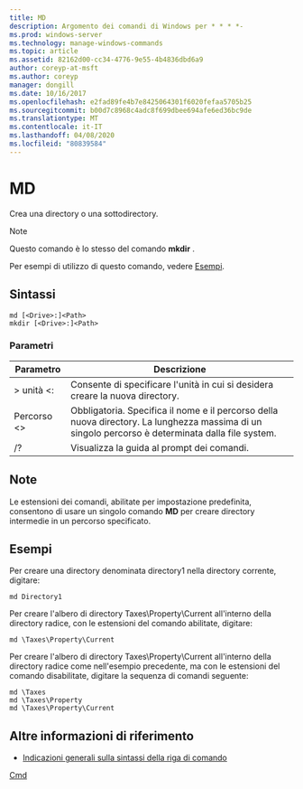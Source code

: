 ```yaml
---
title: MD
description: Argomento dei comandi di Windows per * * * *-
ms.prod: windows-server
ms.technology: manage-windows-commands
ms.topic: article
ms.assetid: 82162d00-cc34-4776-9e55-4b4836dbd6a9
author: coreyp-at-msft
ms.author: coreyp
manager: dongill
ms.date: 10/16/2017
ms.openlocfilehash: e2fad89fe4b7e8425064301f6020fefaa5705b25
ms.sourcegitcommit: b00d7c8968c4adc8f699dbee694afe6ed36bc9de
ms.translationtype: MT
ms.contentlocale: it-IT
ms.lasthandoff: 04/08/2020
ms.locfileid: "80839584"
---
```

# <a name="md"></a>MD



Crea una directory o una sottodirectory.

> [!NOTE]
> Questo comando è lo stesso del comando **mkdir** .

Per esempi di utilizzo di questo comando, vedere [Esempi](#BKMK_examples).

## <a name="syntax"></a>Sintassi

```
md [<Drive>:]<Path>
mkdir [<Drive>:]<Path>
```

### <a name="parameters"></a>Parametri

|Parametro|Descrizione|
|---------|-----------|
|> unità \<:|Consente di specificare l'unità in cui si desidera creare la nuova directory.|
|Percorso \<>|Obbligatoria. Specifica il nome e il percorso della nuova directory. La lunghezza massima di un singolo percorso è determinata dalla file system.|
|/?|Visualizza la guida al prompt dei comandi.|

## <a name="remarks"></a>Note

Le estensioni dei comandi, abilitate per impostazione predefinita, consentono di usare un singolo comando **MD** per creare directory intermedie in un percorso specificato.

## <a name="examples"></a><a name=BKMK_examples></a>Esempi

Per creare una directory denominata directory1 nella directory corrente, digitare:
```
md Directory1
```
Per creare l'albero di directory Taxes\Property\Current all'interno della directory radice, con le estensioni del comando abilitate, digitare:
```
md \Taxes\Property\Current
```
Per creare l'albero di directory Taxes\Property\Current all'interno della directory radice come nell'esempio precedente, ma con le estensioni del comando disabilitate, digitare la sequenza di comandi seguente:
```
md \Taxes
md \Taxes\Property
md \Taxes\Property\Current
```

## <a name="additional-references"></a>Altre informazioni di riferimento

- [Indicazioni generali sulla sintassi della riga di comando](command-line-syntax-key.md)

[Cmd](cmd.md)